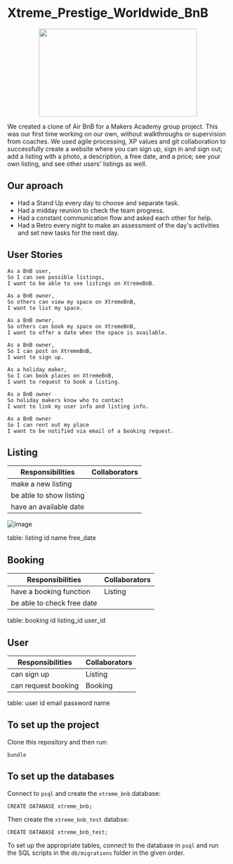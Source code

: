 # Xtreme_Prestige_Worldwide_BnB

<p align="center">
  <img width="360" height="200" src="Screenshot 2021-04-15 at 14 12 23](https://user-images.githubusercontent.com/71934417/114875074-d8370e80-9df4-11eb-9a15-db933662ce0b.png">
</p>
  
We created a clone of Air BnB for a Makers Academy group project. This was our first time working on our own, without walkthroughs or supervision from coaches. We used agile processing, XP values and git collaboration to successfully create a website where you can sign up, sign in and sign out; add a listing with a photo, a description, a free date, and a price; see your own listing, and see other users' listings as well. 

## Our aproach

- Had a Stand Up every day to choose and separate task.
- Had a midday reunion to check the team progress.
- Had a constant communication flow and asked each other for help.
- Had a Retro every night to make an assessment of the day's activities and set new tasks for the next day.

## User Stories

```
As a BnB user,
So I can see possible listings,
I want to be able to see listings on XtremeBnB.

As a BnB owner,
So others can view my space on XtremeBnB,
I want to list my space.

As a BnB owner,
So others can book my space on XtremeBnB,
I want to offer a date when the space is available.

As a BnB owner,
So I can post on XtremeBnB,
I want to sign up.

As a holiday maker,
So I can book places on XtremeBnB,
I want to request to book a listing.

As a BnB owner
So holiday makers know who to contact
I want to link my user info and listing info.

As a BnB owner
So I can rent out my place
I want to be notified via email of a booking request.

```

## Listing

| Responsibilities        | Collaborators |
| ----------------------- | ------------- |
| make a new listing      |               |
| be able to show listing |               |
| have an available date  |               |

![image](https://github.com/day-katy/Xtreme_Prestige_Worldwide_BnB/blob/main/images/user_story_1.png?raw=true)

table: listing
id name free_date

## Booking

| Responsibilities           | Collaborators |
| -------------------------- | ------------- |
| have a booking function    | Listing       |
| be able to check free date |

table: booking
id listing_id user_id

## User

| Responsibilities    | Collaborators |
| ------------------- | ------------- |
| can sign up         | Listing       |
| can request booking | Booking       |

table: user
id email password name

## To set up the project

Clone this repository and then run:

```
bundle
```

## To set up the databases

Connect to `psql` and create the `xtreme_bnb` database:

```
CREATE DATABASE xtreme_bnb;
```

Then create the `xtreme_bnb_test` databse:

```
CREATE DATABASE xtreme_bnb_test;
```

To set up the appropriate tables, connect to the database in `psql` and run the SQL scripts in the `db/migrations` folder in the given order.
